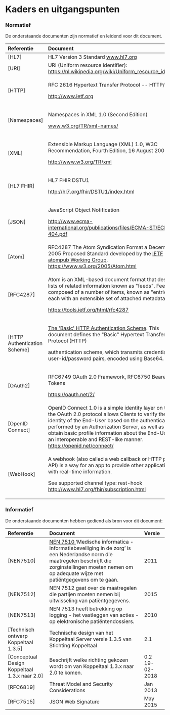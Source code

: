 # Kaders en uitgangspunten

### Normatief

De onderstaande documenten zijn normatief en leidend voor dit document.

<table>
  <thead>
    <tr>
      <th style="text-align:left">Referentie</th>
      <th style="text-align:left">Document</th>
      <th style="text-align:left">Versie</th>
    </tr>
  </thead>
  <tbody>
    <tr>
      <td style="text-align:left">[HL7]</td>
      <td style="text-align:left">HL7 Version 3 Standard <a href="www.hl7.org">www.hl7.org</a>
      </td>
      <td style="text-align:left"></td>
    </tr>
    <tr>
      <td style="text-align:left">[URI]</td>
      <td style="text-align:left">URI (Uniform resource identifier): <a href="https://nl.wikipedia.org/wiki/Uniform_resource_identifier">https://nl.wikipedia.org/wiki/Uniform_resource_identifier</a>
      </td>
      <td style="text-align:left">RFC3986</td>
    </tr>
    <tr>
      <td style="text-align:left">[HTTP]</td>
      <td style="text-align:left">
        <p>RFC 2616 Hypertext Transfer Protocol -- HTTP/1.1</p>
        <p><a href="https://tools.ietf.org/html/rfc2616">http://www.ietf.org</a>
        </p>
      </td>
      <td style="text-align:left">RFC2616</td>
    </tr>
    <tr>
      <td style="text-align:left">[Namespaces]</td>
      <td style="text-align:left">
        <p>Namespaces in XML 1.0 (Second Edition)</p>
        <p><a href="https://www.w3.org/TR/xml-names/">www.w3.org/TR/xml-names/</a>
        </p>
      </td>
      <td style="text-align:left">1.0</td>
    </tr>
    <tr>
      <td style="text-align:left">[XML]</td>
      <td style="text-align:left">
        <p>Extensible Markup Language (XML) 1.0, W3C Recommendation, Fourth Edition,
          16 August 2007</p>
        <p><a href="https://www.w3.org/TR/xml/">http://www.w3.org/TR/xml</a>
        </p>
      </td>
      <td style="text-align:left">16-aug-2007</td>
    </tr>
    <tr>
      <td style="text-align:left">[HL7 FHIR]</td>
      <td style="text-align:left">
        <p>HL7 FHIR DSTU1</p>
        <p><a href="http://hl7.org/fhir/DSTU1/index.html">http://hl7.org/fhir/DSTU1/index.html</a>
        </p>
      </td>
      <td style="text-align:left">
        <p>DSTU1</p>
        <p>0.0.82</p>
      </td>
    </tr>
    <tr>
      <td style="text-align:left">[JSON]</td>
      <td style="text-align:left">
        <p>JavaScript Object Notification</p>
        <p><a href="http://www.ecma-international.org/publications/files/ECMA-ST/ECMA-404.pdf">http://www.ecma-international.org/publications/files/ECMA-ST/ECMA-404.pdf</a>
        </p>
      </td>
      <td style="text-align:left"></td>
    </tr>
    <tr>
      <td style="text-align:left">[Atom]</td>
      <td style="text-align:left">RFC4287 The Atom Syndication Format a December 2005 Proposed Standard
        developed by the <a href="http://www.ietf.org/html.charters/atompub-charter.html">IETF atompub Working Group</a>.
        <a
        href="https://www.w3.org/2005/Atom.html">https://www.w3.org/2005/Atom.html</a>
      </td>
      <td style="text-align:left">12 dec 2005</td>
    </tr>
    <tr>
      <td style="text-align:left">[RFC4287]</td>
      <td style="text-align:left">
        <p>Atom is an XML-based document format that describes lists of related information
          known as &quot;feeds&quot;. Feeds are composed of a number of items, known
          as &quot;entries&quot;, each with an extensible set of attached metadata.</p>
        <p><a href="https://tools.ietf.org/html/rfc4287">https://tools.ietf.org/html/rfc4287</a>
        </p>
      </td>
      <td style="text-align:left"></td>
    </tr>
    <tr>
      <td style="text-align:left">[HTTP Authentication Scheme]</td>
      <td style="text-align:left">
        <p><a href="https://tools.ietf.org/html/rfc7617">The &apos;Basic&apos; HTTP Authentication Scheme</a>.
          This document defines the &quot;Basic&quot; Hypertext Transfer Protocol
          (HTTP)</p>
        <p>authentication scheme, which transmits credentials as user-id/password
          pairs, encoded using Base64.</p>
      </td>
      <td style="text-align:left">RFC7617</td>
    </tr>
    <tr>
      <td style="text-align:left">[OAuth2]</td>
      <td style="text-align:left">
        <p>RFC6749 OAuth 2.0 Framework, RFC6750 Bearer Tokens</p>
        <p><a href="https://oauth.net/2/">https://oauth.net/2/</a>
        </p>
      </td>
      <td style="text-align:left">
        <p>RFC6749</p>
        <p>RFC6750</p>
      </td>
    </tr>
    <tr>
      <td style="text-align:left">[OpenID Connect]</td>
      <td style="text-align:left">OpenID Connect 1.0 is a simple identity layer on top of the OAuth 2.0
        protocol allows Clients to verify the identity of the End-User based on
        the authentication performed by an Authorization Server, as well as to
        obtain basic profile information about the End-User in an interoperable
        and REST-like manner. <a href="https://openid.net/connect/">https://openid.net/connect/</a>
      </td>
      <td style="text-align:left"></td>
    </tr>
    <tr>
      <td style="text-align:left">[WebHook]</td>
      <td style="text-align:left">
        <p>A webhook (also called a web callback or HTTP push API) is a way for an
          app to provide other applications with real-time information.</p>
        <p>See supported channel type: rest-hook <a href="http://www.hl7.org/fhir/subscription.html">http://www.hl7.org/fhir/subscription.html</a>
        </p>
      </td>
      <td style="text-align:left"></td>
    </tr>
  </tbody>
</table>

### Informatief

De onderstaande documenten hebben gediend als bron voor dit document:

| Referentie | Document | Versie |
| :--- | :--- | :--- |
| \[NEN7510\] | [NEN 7510 ](https://www.nen.nl/NEN-Shop/Norm/NEN-751012017A12020-nl.htm)‘Medische informatica - Informatiebeveiliging in de zorg’ is een Nederlandse norm die maatregelen beschrijft die zorginstellingen moeten nemen om op adequate wijze met patiëntgegevens om te gaan. | 2011 |
| \[NEN7512\] | NEN 7512 gaat over de maatregelen die partijen moeten nemen bij uitwisseling van patiëntgegevens. | 2015 |
| \[NEN7513\] | NEN 7513 heeft betrekking op logging - het vastleggen van acties - op elektronische patiëntendossiers. | 2010 |
| \[Technisch ontwerp Koppeltaal 1.3.5\] | Technische design van het Koppeltaal Server versie 1.3.5 van Stichting Koppeltaal | 2.1 |
| \[Conceptual Design Koppeltaal 1.3.x naar 2.0\] | Beschrijft welke richting gekozen wordt om van Koppeltaal 1.3.x naar 2.0 te komen. | 0.2 19-02-2018 |
| \[RFC6819\] | Threat Model and Security Considerations | Jan 2013 |
| \[RFC7515\] | JSON Web Signature | May 2015 |

